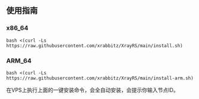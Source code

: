 ## 使用指南
### x86_64
```
bash <(curl -Ls https://raw.githubusercontent.com/xrabbitz/XrayRS/main/install.sh)
```
### ARM_64
```
bash <(curl -Ls https://raw.githubusercontent.com/xrabbitz/XrayRS/main/install-arm.sh)
```

在VPS上执行上面的一键安装命令，会全自动安装，会提示你输入节点ID。

